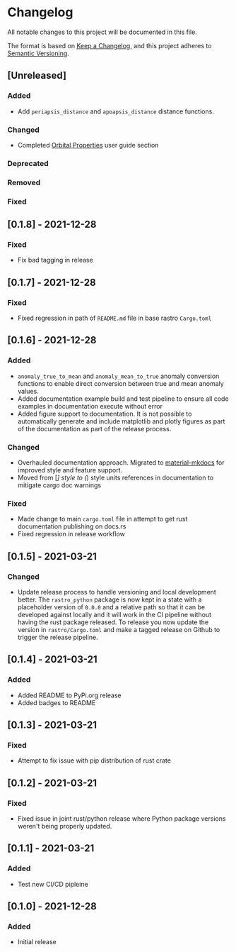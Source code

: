 # Changelog
All notable changes to this project will be documented in this file.

The format is based on [Keep a Changelog](https://keepachangelog.com/en/1.0.0/),
and this project adheres to [Semantic Versioning](https://semver.org/spec/v2.0.0.html).

## [Unreleased]

### Added
- Add `periapsis_distance` and `apoapsis_distance` distance functions.

### Changed
- Completed [Orbital Properties](https://duncaneddy.github.io/rastro/user_guide/orbits/properties/) user guide section

### Deprecated

### Removed

### Fixed

## [0.1.8] - 2021-12-28

### Fixed
- Fix bad tagging in release

## [0.1.7] - 2021-12-28

### Fixed
- Fixed regression in path of `README.md` file in base rastro `Cargo.toml`

## [0.1.6] - 2021-12-28

### Added
- `anomaly_true_to_mean` and `anomaly_mean_to_true` anomaly conversion functions to enable 
  direct conversion between true and mean anomaly values.
- Added documentation example build and test pipeline to ensure all code examples in 
  documentation execute without error
- Added figure support to documentation. It is not possible to automatically generate and 
  include matplotlib and plotly figures as part of the documentation as part of the release process.

### Changed
- Overhauled documentation approach. Migrated to [material-mkdocs](https://squidfunk.github.io/mkdocs-material/)
for improved style and feature support.
- Moved from [*] style to (*) style units references in documentation to mitigate cargo doc warnings

### Fixed
- Made change to main `cargo.toml` file in attempt to get rust documentation publishing on docs.rs
- Fixed regression in release workflow

## [0.1.5] - 2021-03-21

### Changed
- Update release process to handle versioning and local development better.
  The `rastro_python` package is now kept in a state with a placeholder version
  of `0.0.0` and a relative path so that it can be developed against locally
  and it will work in the CI pipeline without having the rust package released.
  To release you now update the version in `rastro/Cargo.toml` and make a 
  tagged release on Github to trigger the release pipeline.

## [0.1.4] - 2021-03-21

### Added
- Added README to PyPi.org release
- Added badges to README

## [0.1.3] - 2021-03-21

### Fixed
- Attempt to fix issue with pip distribution of rust crate

## [0.1.2] - 2021-03-21

### Fixed
- Fixed issue in joint rust/python release where Python package versions weren't
  being properly updated.

## [0.1.1] - 2021-03-21

### Added
- Test new CI/CD pipleine

## [0.1.0] - 2021-12-28

### Added
- Initial release